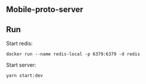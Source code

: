 ## Mobile-proto-server

## Run

Start redis:

```
docker run --name redis-local -p 6379:6379 -d redis
```

Start server:

```
yarn start:dev
```
